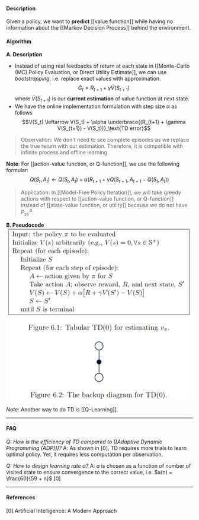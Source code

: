#### Description
Given a policy, we want to **predict** [[value function]] while having no information about the [[Markov Decision Process]] behind the environment.

#### Algorithm
**A. Description**
- Instead of using real feedbacks of return at each state in [[Monte-Carlo (MC) Policy Evaluation, or Direct Utility Estimate]], we can use *bootstrapping*, i.e. replace exact values with approximation.
	$$\tilde{G}_t = R_{t+1} + \gamma \tilde{V}(S_{t+1})$$
	where $\tilde{V}(S_{t+1})$ is our **current estimation** of value function at next state.
- We have the online implementation formulation with step size $\alpha$ as follows
	$$V(S_t) \leftarrow V(S_t) + \alpha \underbrace{(R_{t+1} + \gamma V(S_{t+1}) - V(S_t))}_\text{TD error}$$

> Observation: We don't need to see complete episodes as we replace the true return with our estimation. Therefore, it is compatible with infinite process and offline learning.

**Note**: For [[action-value function, or Q-function]], we use the following formular:
$$Q(S_t, A_t) \leftarrow Q(S_t, A_t) + \alpha(R_{t+1} + \gamma Q(S_{t+1}, A_{t+1} - Q(S_t, A_t))$$

> Application: In [[Model-Free Policy Iteration]], we will take greedy actions with respect to [[action-value function, or Q-function]] instead of [[state-value function, or utility]] because we do not have $P^a_{ss^\prime}$.

**B. Pseudocode**
![380](../resources/TDPrediction.png)

*Note*: Another way to do TD is [[Q-Learning]].

---
#### FAQ

*Q: How is the efficiency of TD compared to [[Adaptive Dynamic Programming (ADP)]]?*
A: As shown in [0], TD requires more trials to learn optimal policy. Yet, it requires less computation per observation.

*Q: How to design learning rate $\alpha$?*
A: $a$ is chosen as a function of number of visited state to ensure convergence to the correct value, i.e. $a(n) = \frac{60}{59 + n}$ [0]

---
#### References
[0] Artificial Intelligence: A Modern Approach